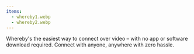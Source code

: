 ```yaml
---
items:
  - whereby1.webp
  - whereby2.webp
---
```


Whereby's the easiest way to connect over video – with no app or software download required. Connect with anyone, anywhere with zero hassle.
